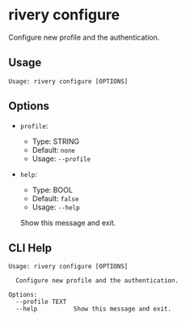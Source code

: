 
# rivery configure

Configure new profile and the authentication.

## Usage

```
Usage: rivery configure [OPTIONS]
```

## Options
* `profile`: 
  * Type: STRING 
  * Default: `none`
  * Usage: `--profile`

  


* `help`: 
  * Type: BOOL 
  * Default: `false`
  * Usage: `--help`

  Show this message and exit.



## CLI Help

```
Usage: rivery configure [OPTIONS]

  Configure new profile and the authentication.

Options:
  --profile TEXT
  --help          Show this message and exit.
```

